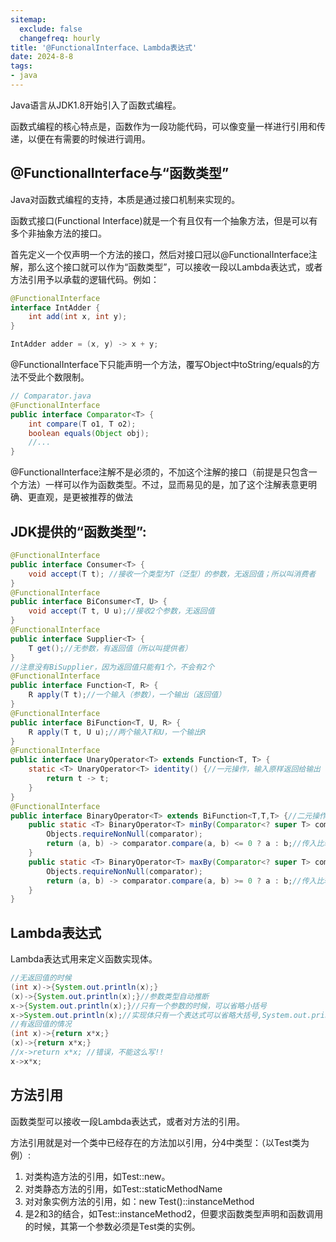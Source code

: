 ```yaml
---
sitemap:
  exclude: false
  changefreq: hourly
title: '@FunctionalInterface、Lambda表达式'
date: 2024-8-8
tags:
- java
---
```


Java语言从JDK1.8开始引入了函数式编程。

函数式编程的核心特点是，函数作为一段功能代码，可以像变量一样进行引用和传递，以便在有需要的时候进行调用。


## @FunctionalInterface与“函数类型”



Java对函数式编程的支持，本质是通过接口机制来实现的。

函数式接口(Functional Interface)就是一个有且仅有一个抽象方法，但是可以有多个非抽象方法的接口。


首先定义一个仅声明一个方法的接口，然后对接口冠以@FunctionalInterface注解，那么这个接口就可以作为“函数类型”，可以接收一段以Lambda表达式，或者方法引用予以承载的逻辑代码。例如：

```java
@FunctionalInterface
interface IntAdder {
    int add(int x, int y);
}

IntAdder adder = (x, y) -> x + y;
```

@FunctionalInterface下只能声明一个方法，覆写Object中toString/equals的方法不受此个数限制。

```java
// Comparator.java
@FunctionalInterface
public interface Comparator<T> {
    int compare(T o1, T o2);
    boolean equals(Object obj);
    //...
}
```

@FunctionalInterface注解不是必须的，不加这个注解的接口（前提是只包含一个方法）一样可以作为函数类型。不过，显而易见的是，加了这个注解表意更明确、更直观，是更被推荐的做法


## JDK提供的“函数类型”:

```java
@FunctionalInterface
public interface Consumer<T> {
    void accept(T t); //接收一个类型为T（泛型）的参数，无返回值；所以叫消费者
}
@FunctionalInterface
public interface BiConsumer<T, U> {
    void accept(T t, U u);//接收2个参数，无返回值
}
@FunctionalInterface
public interface Supplier<T> {
    T get();//无参数，有返回值（所以叫提供者）
}
//注意没有BiSupplier，因为返回值只能有1个，不会有2个
@FunctionalInterface
public interface Function<T, R> {
    R apply(T t);//一个输入（参数），一个输出（返回值）
}
@FunctionalInterface
public interface BiFunction<T, U, R> {
    R apply(T t, U u);//两个输入T和U，一个输出R
}
@FunctionalInterface
public interface UnaryOperator<T> extends Function<T, T> {
    static <T> UnaryOperator<T> identity() {//一元操作，输入原样返回给输出
        return t -> t;
    }
}
@FunctionalInterface
public interface BinaryOperator<T> extends BiFunction<T,T,T> {//二元操作，输入输出类型相同
    public static <T> BinaryOperator<T> minBy(Comparator<? super T> comparator) {
        Objects.requireNonNull(comparator);
        return (a, b) -> comparator.compare(a, b) <= 0 ? a : b;//传入比较器，返回较小者
    }
    public static <T> BinaryOperator<T> maxBy(Comparator<? super T> comparator) {
        Objects.requireNonNull(comparator);
        return (a, b) -> comparator.compare(a, b) >= 0 ? a : b;//传入比较器，返回较大者
    }
}
```

## Lambda表达式

Lambda表达式用来定义函数实现体。

```java
//无返回值的时候
(int x)->{System.out.println(x);}
(x)->{System.out.println(x);}//参数类型自动推断
x->{System.out.println(x);}//只有一个参数的时候，可以省略小括号
x->System.out.println(x);//实现体只有一个表达式可以省略大括号,System.out.println本身无返回值
//有返回值的情况
(int x)->{return x*x;}
(x)->{return x*x;}
//x->return x*x; //错误，不能这么写!!
x->x*x;
```

## 方法引用

函数类型可以接收一段Lambda表达式，或者对方法的引用。

方法引用就是对一个类中已经存在的方法加以引用，分4中类型：（以Test类为例）:

1. 对类构造方法的引用，如Test::new。
2. 对类静态方法的引用，如Test::staticMethodName
3. 对对象实例方法的引用，如：new Test()::instanceMethod
4. 是2和3的结合，如Test::instanceMethod2，但要求函数类型声明和函数调用的时候，其第一个参数必须是Test类的实例。





